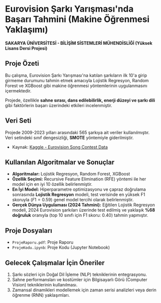 # Eurovision Şarkı Yarışması'nda Başarı Tahmini (Makine Öğrenmesi Yaklaşımı)

**SAKARYA ÜNİVERSİTESİ - BİLİŞİM SİSTEMLERİ MÜHENDİSLİĞİ (Yüksek Lisans Dersi Projesi)**

## Proje Özeti
Bu çalışma, Eurovision Şarkı Yarışması'na katılan şarkıların ilk 10'a girip girmeme durumunu tahmin etmek amacıyla Lojistik Regresyon, Random Forest ve XGBoost gibi makine öğrenmesi yöntemlerinin uygulanmasını içermektedir.

Projede, özellikle **sahne sırası, dans edilebilirlik, enerji düzeyi ve şarkı dili** gibi faktörlerin başarı üzerindeki etkileri incelenmiştir.

## Veri Seti
Projede 2009-2023 yılları arasındaki 565 şarkıya ait veriler kullanılmıştır. Veri setindeki sınıf dengesizliği, **SMOTE** yöntemiyle giderilmiştir.
- Kaynak: [Kaggle - Eurovision Song Contest Data](https://www.kaggle.com/datasets/diamondsnake/eurovision-song-contest-data)

## Kullanılan Algoritmalar ve Sonuçlar
- **Algoritmalar:** Lojistik Regresyon, Random Forest, XGBoost
- **Özellik Seçimi:** Recursive Feature Elimination (RFE) yöntemi ile her model için en iyi 10 özellik belirlenmiştir.
- **En İyi Model:** Hiperparametre optimizasyonu ve çapraz doğrulama sonrasında **Lojistik Regresyon** modeli, test verisinde en yüksek F1 skoruyla ($F1=0.59$) genel model tercihi olarak belirlenmiştir.
- **Gerçek Dünya Uygulaması (2024 Tahmini):** Eğitilen Lojistik Regresyon modeli, 2024 Eurovision şarkıları üzerinde test edilmiş ve yaklaşık **%68 doğruluk** oranıyla (top 10 sınıfı için F1 skoru: 0.40) tahmin yapmıştır.

## Proje Dosyaları
- `ProjeRaporu.pdf`: Proje Raporu
- `ProjeKodu.ipynb`: Proje Kodu (Jupyter Notebook)

## Gelecek Çalışmalar İçin Öneriler
1. Şarkı sözleri için Doğal Dil İşleme (NLP) tekniklerinin entegrasyonu.
2. Sahne performansları ve kostümler için Bilgisayarlı Görü (Computer Vision) tekniklerinin kullanılması.
3. Zamansal dinamikleri modellemek için zaman serisi analizleri veya derin öğrenme (RNN) yaklaşımları.
